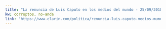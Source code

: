 ```yaml
---
title: "La renuncia de Luis Caputo en los medios del mundo - 25/09/2018 - Clarín.com"
kw: corruptos, no-anda
link: "https://www.clarin.com/politica/renuncia-luis-caputo-medios-mundo_0_0nz2VqsQl.html"
---
```


